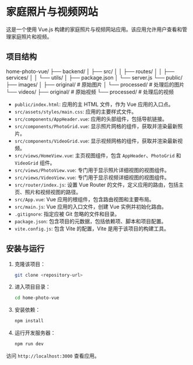 # 家庭照片与视频网站

这是一个使用 Vue.js 构建的家庭照片与视频网站应用。该应用允许用户查看和管理家庭照片和视频。

## 项目结构

home-photo-vue/
├── backend/
│   ├── src/
│   │   ├── routes/
│   │   ├── services/
│   │   └── utils/
│   ├── package.json
│   └── server.js
└── public/
    ├── images/
    │   ├── original/    # 原始图片
    │   └── processed/   # 处理后的图片
    └── videos/
        ├── original/    # 原始视频
        └── processed/   # 处理后的视频

- `public/index.html`: 应用的主 HTML 文件，作为 Vue 应用的入口点。
- `src/assets/styles/main.css`: 应用的主要样式文件。
- `src/components/AppHeader.vue`: 应用的头部组件，包括导航链接。
- `src/components/PhotoGrid.vue`: 显示照片网格的组件，获取并渲染最新照片。
- `src/components/VideoGrid.vue`: 显示视频网格的组件，获取并渲染最新视频。
- `src/views/HomeView.vue`: 主页视图组件，包含 `AppHeader`、`PhotoGrid` 和 `VideoGrid` 组件。
- `src/views/PhotoView.vue`: 专门用于显示照片详细视图的视图组件。
- `src/views/VideoView.vue`: 专门用于显示视频详细视图的视图组件。
- `src/router/index.js`: 设置 Vue Router 的文件，定义应用的路由，包括主页、照片和视频视图的路径。
- `src/App.vue`: Vue 应用的根组件，包含路由视图和主要布局。
- `src/main.js`: Vue 应用的入口文件，创建 Vue 实例并初始化路由。
- `.gitignore`: 指定应被 Git 忽略的文件和目录。
- `package.json`: 包含项目的元数据，包括依赖项、脚本和项目配置。
- `vite.config.js`: 包含 Vite 的配置，Vite 是用于该项目的构建工具。

## 安装与运行

1. 克隆该项目：
   ```bash
   git clone <repository-url>
   ```

2. 进入项目目录：
   ```bash
   cd home-photo-vue
   ```

3. 安装依赖：
   ```bash
   npm install
   ```

4. 运行开发服务器：
   ```bash
   npm run dev
   ```

访问 `http://localhost:3000` 查看应用。